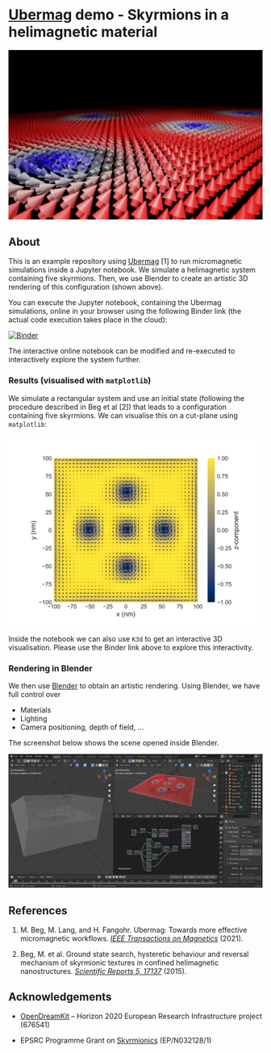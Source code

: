 # [Ubermag](https://ubermag.github.io) demo - Skyrmions in a helimagnetic material

![Rendering of skyrmions in a square sample](rendering.png)

## About

This is an example repository using [Ubermag](https://ubermag.github.io) [1] to
run micromagnetic simulations inside a Jupyter notebook. We simulate a
helimagnetic system containing five skyrmions. Then, we use Blender to create an
artistic 3D rendering of this configuration (shown above).

You can execute the Jupyter notebook, containing the Ubermag simulations, online
in your browser using the following Binder link (the actual code execution takes place in the cloud):

[![Binder](https://mybinder.org/badge_logo.svg)](https://mybinder.org/v2/gh/lang-m/ubermag-skyrmion-demo/HEAD?urlpath=%2Fnotebooks%2Fsimulation.ipynb)

The interactive online notebook can be modified and re-executed to interactively explore the system further. 

### Results (visualised with `matplotlib`)

We simulate a rectangular system and use an initial state (following the
procedure described in Beg et al [2]) that leads to a configuration containing
five skyrmions. We can visualise this on a cut-plane using `matplotlib`:

![matplotlib visualisation](mpl-visualisation.png)

Inside the notebook we can also use `K3d` to get an interactive 3D
visualisation. Please use the Binder link above to explore this
interactivity.

### Rendering in Blender

We then use [Blender](https://blender.org) to obtain an artistic rendering. Using Blender, we have full control over

- Materials
- Lighting
- Camera positioning, depth of field, ...

The screenshot below shows the scene opened inside Blender.

![Blender screenshot](screenshot.png)

## References

1. M. Beg, M. Lang, and H. Fangohr. Ubermag: Towards more effective micromagnetic workflows. [*IEEE Transactions on Magnetics*](https://doi.org/10.1109/TMAG.2021.3078896) (2021).

2. Beg, M. et al. Ground state search, hysteretic behaviour and reversal mechanism of skyrmionic textures in confined helimagnetic nanostructures. [*Scientific Reports 5, 17137*](https://doi.org/10.1038/srep17137) (2015).

## Acknowledgements

- [OpenDreamKit](http://opendreamkit.org/) – Horizon 2020 European Research Infrastructure project (676541)

- EPSRC Programme Grant on [Skyrmionics](http://www.skyrmions.ac.uk) (EP/N032128/1)
